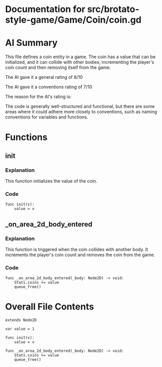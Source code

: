 # Documentation for src/brotato-style-game/Game/Coin/coin.gd

# AI Summary
This file defines a coin entity in a game. The coin has a value that can be initialized, and it can collide with other bodies, incrementing the player's coin count and then removing itself from the game.

The AI gave it a general rating of 8/10

The AI gave it a conventions rating of 7/10

The reason for the AI's rating is:

The code is generally well-structured and functional, but there are some areas where it could adhere more closely to conventions, such as naming conventions for variables and functions.
# Functions

## init
### Explanation
This function initializes the value of the coin.
### Code
```gdscript
func init(v):
	value = v
```

## _on_area_2d_body_entered
### Explanation
This function is triggered when the coin collides with another body. It increments the player's coin count and removes the coin from the game.
### Code
```gdscript
func _on_area_2d_body_entered(_body: Node2D) -> void:
	Stats.coins += value
	queue_free()
```
# Overall File Contents
```gdscript
extends Node2D

var value = 1

func init(v):
	value = v

func _on_area_2d_body_entered(_body: Node2D) -> void:
	Stats.coins += value
	queue_free()

```
